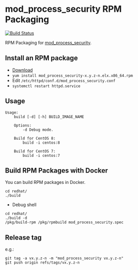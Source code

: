 # mod_process_security RPM Packaging

[![Build Status](https://github.com/matsumotory/mod_process_security/workflows/test/badge.svg?branch=master)](https://github.com/matsumotory/mod_process_security/actions?query=workflow%3Atest)

RPM Packaging for [mod_process_security](https://github.com/matsumotory/mod_process_security).

## Install an RPM package

- [Download](https://github.com/matsumotory/mod_process_security/releases)
- `yum install mod_process_security-x.y.z-n.elx.x86_64.rpm`
- Edit `/etc/httpd/conf.d/mod_process_security.conf`
- `systemctl restart httpd.service`

## Usage

```
Usage:
    build [-d] [-h] BUILD_IMAGE_NAME

    Options:
        -d Debug mode.

    Build for CentOS 8:
        build -i centos:8

    Build for CentOS 7:
        build -i centos:7
```

## Build RPM Packages with Docker

You can build RPM packages in Docker.

```
cd redhat/
./build
```

- Debug shell

```
cd redhat/
./build -d
/pkg/build-rpm /pkg/rpmbuild mod_process_security.spec
```

## Release tag

e.g.:

```
git tag -a vx.y.z-n -m "mod_process_security vx.y.z-n"
git push origin refs/tags/vx.y.z-n
```

